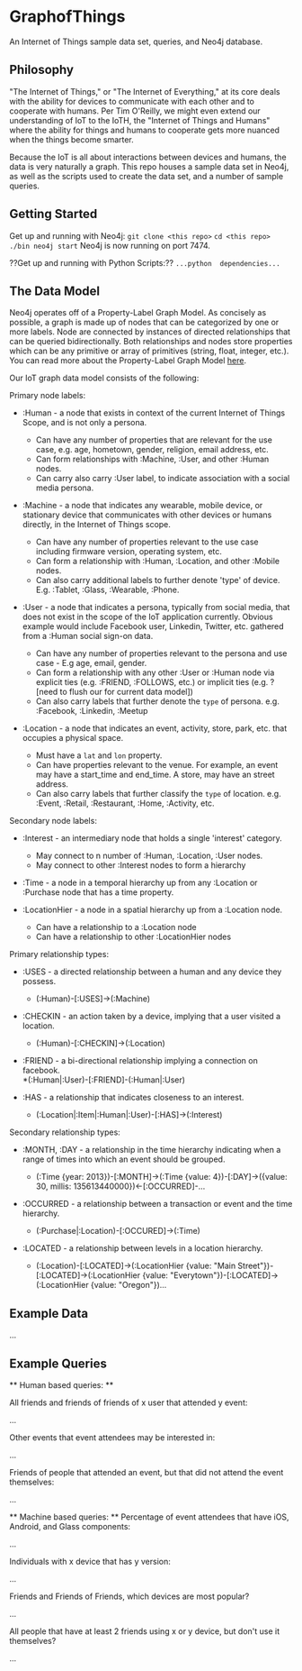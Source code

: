 GraphofThings
=============

An Internet of Things sample data set, queries, and Neo4j database.

## Philosophy
"The Internet of Things," or "The Internet of Everything," at its core deals with the ability for devices to communicate with each other and to cooperate with humans.  Per Tim O'Reilly, we might even extend our understanding of IoT to the IoTH, the "Internet of Things and Humans" where the ability for things and humans to cooperate gets more nuanced when the things become smarter. 

Because the IoT is all about interactions between devices and humans, the data is very naturally a graph.  This repo houses a sample data set in Neo4j, as well as the scripts used to create the data set, and a number of sample queries.

## Getting Started
Get up and running with Neo4j:
`git clone <this repo>`
`cd <this repo>`
`./bin neo4j start`
Neo4j is now running on port 7474.

??Get up and running with Python Scripts:??
`...python  dependencies...`

## The Data Model
Neo4j operates off of a Property-Label Graph Model.  As concisely as possible, a graph is made up of nodes that can be categorized by one or more labels.  Node are connected by instances of directed relationships that can be queried bidirectionally.  Both relationships and nodes store properties which can be any primitive or array of primitives (string, float, integer, etc.).  You can read more about the Property-Label Graph Model [here](http://docs.neo4j.org/chunked/stable/graphdb-neo4j.html).

Our IoT graph data model consists of the following:

Primary node labels:
* :Human - a node that exists in context of the current Internet of Things Scope, and is not only a persona.  
    * Can have any number of properties that are relevant for the use case, e.g. age, hometown, gender, religion, email address, etc.
    * Can form relationships with :Machine, :User, and other :Human nodes.
    * Can carry also carry :User label, to indicate association with a social media persona.

* :Machine - a node that indicates any wearable, mobile device, or stationary device that communicates with other devices or humans directly, in the Internet of Things scope.
    * Can have any number of properties relevant to the use case including firmware version, operating system, etc.
    * Can form a relationship with :Human, :Location, and other :Mobile nodes.
    * Can also carry additional labels to further denote 'type' of device.  E.g. :Tablet, :Glass, :Wearable, :Phone.

* :User - a node that indicates a persona, typically from social media, that does not exist in the scope of the IoT application currently.  Obvious example would include Facebook user, Linkedin, Twitter, etc. gathered from a :Human social sign-on data.
    * Can have any number of properties relevant to the persona and use case - E.g age, email, gender.
    * Can form a relationship with any other :User or :Human node via explicit ties (e.g. :FRIEND, :FOLLOWS, etc.) or implicit ties (e.g. ? [need to flush our for current data model])
    * Can also carry labels that further denote the `type` of persona.  e.g. :Facebook, :Linkedin, :Meetup

* :Location - a node that indicates an event, activity, store, park, etc. that occupies a physical space.
    * Must have a `lat` and `lon` property.
    * Can have properties relevant to the venue.  For example, an event may have a start_time and end_time.  A store, may have an street address.
    * Can also carry labels that further classify the `type` of location.  e.g. :Event, :Retail, :Restaurant, :Home, :Activity, etc.

Secondary node labels:

* :Interest - an intermediary node that holds a single 'interest' category.
    * May connect to n number of :Human, :Location, :User nodes.
    * May connect to other :Interest nodes to form a hierarchy

* :Time - a node in a temporal hierarchy up from any :Location or :Purchase node that has a time property.

* :LocationHier - a node in a spatial hierarchy up from a :Location node.
    * Can have a relationship to a :Location node
    * Can have a relationship to other :LocationHier nodes

Primary relationship types:
* :USES - a directed relationship between a human and any device they possess. 
    * (:Human)-[:USES]->(:Machine)

* :CHECKIN - an action taken by a device, implying that a user visited a location. 
    * (:Human)-[:CHECKIN]->(:Location)

* :FRIEND - a bi-directional relationship implying a connection on facebook.  
    *(:Human|:User)-[:FRIEND]-(:Human|:User)

* :HAS - a relationship that indicates closeness to an interest.
    * (:Location|:Item|:Human|:User)-[:HAS]->(:Interest)

Secondary relationship types:
* :MONTH, :DAY - a relationship in the time hierarchy indicating when a range of times into which an event should be grouped.
    * (:Time {year: 2013})-[:MONTH]->(:Time {value: 4})-[:DAY]->({value: 30, millis: 135613440000})<-[:OCCURRED]-...

* :OCCURRED - a relationship between a transaction or event and the time hierarchy.
    * (:Purchase|:Location)-[:OCCURED]->(:Time)

* :LOCATED - a relationship between levels in a location hierarchy.
    * (:Location)-[:LOCATED]->(:LocationHier {value: "Main Street"})-[:LOCATED]->(:LocationHier {value: "Everytown"})-[:LOCATED]->(:LocationHier {value: "Oregon"})...

## Example Data
...

## Example Queries
** Human based queries:  **

All friends and friends of friends of x user that attended y event:

...

Other events that event attendees may be interested in:

...

Friends of people that attended an event, but that did not attend the event themselves:

...

** Machine based queries:  **
Percentage of event attendees that have iOS, Android, and Glass components:

...

Individuals with x device that has y version:

...

Friends and Friends of Friends, which devices are most popular?

...

All people that have at least 2 friends using x or y device, but don't use it themselves?

...

